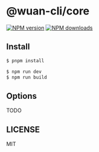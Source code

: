 # @wuan-cli/core

[![NPM version](https://img.shields.io/npm/v/@wuan-cli/core.svg?style=flat)](https://npmjs.org/package/@wuan-cli/core)
[![NPM downloads](http://img.shields.io/npm/dm/@wuan-cli/core.svg?style=flat)](https://npmjs.org/package/@wuan-cli/core)

## Install

```bash
$ pnpm install
```

```bash
$ npm run dev
$ npm run build
```

## Options

TODO

## LICENSE

MIT
